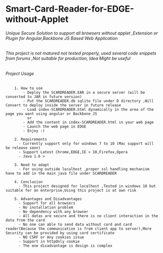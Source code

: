 # Smart-Card-Reader-for-EDGE-without-Applet

###### Unique Secure Solution to support all browsers without applet ,Extension or Plugin for Angular,Backbone JS Based Web Application

###### This project is not matured not tested properly, used several code snippets from forums ,Not suitable for production, Idea Might be useful 

###### Project Usage

        1. How to use
            - Deploy the SCARDREADER.EAR in a secure server (will be converted to JAR in future version)
            - Put the SCARDREADER.db sqlite file under D directory ,Will Convert to deploy inside the server in future release 
            - Load index-SCARDREADER.html dynamically in the area of the page you want using angular or Backbone JS
              or
            - Add the content in index-SCARDREADER.html in your web page
            - Launch the web page in EDGE
            - Enjoy :)
        
        2. Requirements
          - Currently support only for windows 7 to 10 (Mac support will be release soon)
          - Support Latest Chrome,EDGE,IE > 10,Firefox,Opera 
          - Java 1.6 >
        
        3. Need to adapt
          - For using outside localhost ,proper ssl handling mechanism have to add in the main java file under SCARDREADER
          
        4. Conclusion
          - This project designed for localhost ,Tested in windows 10 but suitable for an enterprise,Using this project is at own risk
          
        5. Advantages and Disadvantages
          - Support for all browsers
          - No installation problem
          - No dependency with any browser
          - All datas are secure and there is no client interaction in the data from the card
          - No one can able to send data without card and card reader(Because the communication is from client app to server),More                Security can be provided by using card certificate
          - NO CSRF or Any cookies issue
          - Support in httpOnly cookie
          - The one disadvantage is design is complex
          
